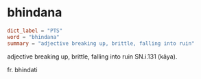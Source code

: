 # bhindana

``` toml
dict_label = "PTS"
word = "bhindana"
summary = "adjective breaking up, brittle, falling into ruin"
```

adjective breaking up, brittle, falling into ruin SN.i.131 (kāya).

fr. bhindati

